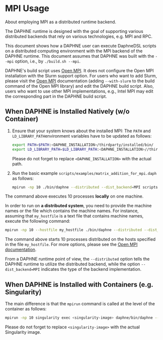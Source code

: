 <!--
Copyright 2023 The DAPHNE Consortium

Licensed under the Apache License, Version 2.0 (the "License");
you may not use this file except in compliance with the License.
You may obtain a copy of the License at

    http://www.apache.org/licenses/LICENSE-2.0

Unless required by applicable law or agreed to in writing, software
distributed under the License is distributed on an "AS IS" BASIS,
WITHOUT WARRANTIES OR CONDITIONS OF ANY KIND, either express or implied.
See the License for the specific language governing permissions and
limitations under the License.
-->

# MPI Usage

About employing MPI as a distributed runtime backend.

The DAPHNE runtime is designed with the goal of supporting various distributed backends that rely on various technologies, e.g. MPI and RPC.

This document shows how a DAPHNE user can execute DaphneDSL scripts on a distributed computing environment with the MPI backend of the DAPHNE runtime.
This document assumes that DAPHNE was built with the `--mpi` option, i.e., by `./build.sh --mpi`.

DAPHNE's build script uses [Open MPI](https://www.open-mpi.org/).
It does not configure the Open MPI installation with the Slurm support option.
For users who want to add Slurm, please visit the [Open MPI](https://www.open-mpi.org/) documentation (adding `--with-slurm` to the build command of the Open MPI library) and edit the DAPHNE build script.
Also, users who want to use other MPI implementations, e.g., Intel MPI may edit the corresponding part in the DAPHNE build script.

## When DAPHNE is Installed Natively (w/o Container)

1. Ensure that your system knows about the installed MPI: The `PATH` and `LD_LIBRARY_PATH`environment variables have to be updated as follows:

    ```bash
    export PATH=$PATH:<DAPHNE_INSTALLATION>/thirdparty/installed/bin/
    export LD_LIBRARY_PATH=$LD_LIBRARY_PATH:<DAPHNE_INSTALLATION>//thirdparty/installed/lib/ 
    ```

    Please do not forget to replace `<DAPHNE_INSTALLATION>` with the actual path.

1. Run the basic example `scripts/examples/matrix_addition_for_mpi.daph` as follows:

    ```bash
    mpirun -np 10 ./bin/daphne --distributed --dist_backend=MPI scripts/examples/matrix_addition_for_mpi.daph
    ```

The command above executes 10 processes **locally** on one machine.

In order to run on **a distributed system**, you need to provide the machine names or the file which contains the machine names.
For instance, assuming that `my_hostfile` is a text file that contains machine names, execute the following command:

```bash
mpirun -np 10 --hostfile my_hostfile ./bin/daphne --distributed --dist_backend=MPI scripts/examples/matrix_addition_for_mpi.daph
```

The command above starts 10 processes distributed on the hosts specified in the file `my_hostfile`.
For more options, please see the [Open MPI documentation](https://www.open-mpi.org/faq/?category=running#mpirun-hostfile).

From a DAPHNE runtime point of view, the `--distributed` option tells the DAPHNE runtime to utilize the distributed backend, while the option `--dist_backend=MPI`
indicates the type of the backend implementation.

## When DAPHNE is Installed with Containers (e.g. Singularity)

The main difference is that the `mpirun` command is called at the level of the container as follows:

```bash
mpirun -np 10 singularity exec <singularity-image> daphne/bin/daphne --distributed --dist_backend=MPI --vec --num-threads=2 daphne/scripts/examples/matrix_addition_for_mpi.daph
```

Please do not forget to replace `<singularity-image>` with the actual Singularity image.
